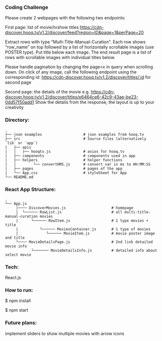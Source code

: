 ### Coding Challenge

Please create 2 webpages with the following two endpoints:

First page: list of movie/tvshow titles
https://cdn-discover.hooq.tv/v1.2/discover/feed?region=ID&page=1&perPage=20

Extract rows with type "Multi-Title-Manual-Curation". Each row shows “row_name” on top followed by a list of horizontally scrollable images (use POSTER type). Put title below each image.
The end result page is a list of rows with scrollable images with individual titles below.

Please handle pagination by changing the page=x in query when scrolling down.
On click of any image, call the following endpoint using the corresponding id: https://cdn-discover.hooq.tv/v1.2/discover/titles/:id for second page

Second page: the details of the movie
e.g. https://cdn-discover.hooq.tv/v1.2/discover/titles/e6464ce6-42c9-43ae-be23-0dd57f50add1
Show the details from the response, the layout is up to your creativity


### Directory:

    .
    ├── json examples                   # json examples from hooq.tv
    ├── src                             # Source files (alternatively `lib` or `app`)
    |   ├── apis
    |   │   ├── hooqtv.js               # axios for hooq.tv
    |   ├── components                  # components used in app
    |   ├── helpers                     # helper functions
    |   │        └── convertHMS.js      # convert var in ms to HH:MM:SS
    |   ├── pages                       # pages of the app
    |   └── App.css                     # styleSheet for App
    └── README.md

### React App Structure:

    .
    └── App.js
         │──── DiscoverMovies.js                     # homepage
         |  └────── RowList.js                       # all multi-title-manual-curation movies
         |      └────── RowItem.js                   # 1 type movies + title
         |          └────── MoviesContainer.js       # 1 type of movies
         |             └────── MovieItem.js          # movie poster image and title
         └──── MovieDetailsPage.js                   # 2nd link detailed movie info
                └─────── MovieDetailsInfo.js         # detailed info about select movie

### Tech:

React.js

### How to run:

\$ npm install

\$ npm start

### Future plans:

implement sliders to show multiple movies with arrow icons
